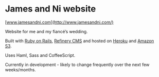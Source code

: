 # James and Ni website
[www.jamesandni.com](http://www.jamesandni.com/)

Website for me and my fiancé’s wedding.

Built with [Ruby on Rails](http://rubyonrails.org/), [Refinery CMS](http://refinerycms.com/) and hosted on [Heroku](https://www.heroku.com/) and [Amazon S3](http://aws.amazon.com/s3/).

Uses Haml, Sass and CoffeeScript.

Currently in development - likely to change frequently over the next few weeks/months.
